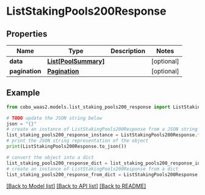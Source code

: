 # ListStakingPools200Response


## Properties

Name | Type | Description | Notes
------------ | ------------- | ------------- | -------------
**data** | [**List[PoolSummary]**](PoolSummary.md) |  | [optional] 
**pagination** | [**Pagination**](Pagination.md) |  | [optional] 

## Example

```python
from cobo_waas2.models.list_staking_pools200_response import ListStakingPools200Response

# TODO update the JSON string below
json = "{}"
# create an instance of ListStakingPools200Response from a JSON string
list_staking_pools200_response_instance = ListStakingPools200Response.from_json(json)
# print the JSON string representation of the object
print(ListStakingPools200Response.to_json())

# convert the object into a dict
list_staking_pools200_response_dict = list_staking_pools200_response_instance.to_dict()
# create an instance of ListStakingPools200Response from a dict
list_staking_pools200_response_from_dict = ListStakingPools200Response.from_dict(list_staking_pools200_response_dict)
```
[[Back to Model list]](../README.md#documentation-for-models) [[Back to API list]](../README.md#documentation-for-api-endpoints) [[Back to README]](../README.md)


